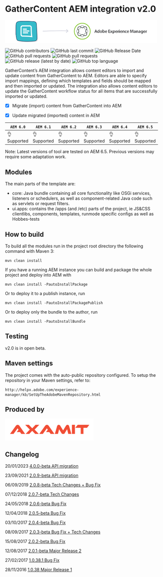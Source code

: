 # GatherContent AEM integration v2.0
[![Image of Integration](https://github.com/AntoniBertel/GatherContentAssets/blob/master/GC-AEM.png)](https://gathercontent.com/)

<img alt="GitHub contributors" src="https://img.shields.io/github/contributors/axamit/gathercontent-aem-integration">
<img alt="GitHub last commit" src="https://img.shields.io/github/last-commit/axamit/gathercontent-aem-integration">
<img alt="GitHub Release Date" src="https://img.shields.io/github/release-date/axamit/gathercontent-aem-integration">
<img alt="GitHub pull requests" src="https://img.shields.io/github/issues-pr/axamit/gathercontent-aem-integration">
<img alt="GitHub pull requests" src="https://img.shields.io/github/issues-pr-raw/axamit/gathercontent-aem-integration">
<img alt="GitHub release (latest by date)" src="https://img.shields.io/github/downloads/axamit/gathercontent-aem-integration/latest/total">
<img alt="GitHub top language" src="https://img.shields.io/github/languages/top/axamit/gathercontent-aem-integration">

GatherContent’s AEM integration allows content editors to import and update content from GatherContent to AEM. Editors are able to specify import mappings, defining which templates and fields should be mapped and then imported or updated. The integration also allows content editors to update the GatherContent workflow status for all items that are successfully imported or updated.

- [x] Migrate (import) content from GatherContent into AEM
- [x] Update migrated (imported) content in AEM


|  **`AEM 6.0`**   |  **`AEM 6.1`** | **`AEM 6.2`** | **`AEM 6.3`** | **`AEM 6.4`** | **`AEM 6.5`** |
|-------------------|----------------------|------------------|------------------|------------------|------------------|
|:ok_hand: Supported |:ok_hand: Supported |:ok_hand: Supported |:ok_hand: Supported |:ok_hand: Supported |:ok_hand: Supported |
Note: Latest versions of tool are tested on AEM 6.5. Previous versions may require some adaptation work.

## Modules

The main parts of the template are:

* core: Java bundle containing all core functionality like OSGi services, listeners or schedulers, as well as component-related Java code such as servlets or request filters.
* ui.apps: contains the /apps (and /etc) parts of the project, ie JS&CSS clientlibs, components, templates, runmode specific configs as well as Hobbes-tests

## How to build

To build all the modules run in the project root directory the following command with Maven 3:

    mvn clean install

If you have a running AEM instance you can build and package the whole project and deploy into AEM with  

    mvn clean install -PautoInstallPackage
    
Or to deploy it to a publish instance, run

    mvn clean install -PautoInstallPackagePublish
    
Or to deploy only the bundle to the author, run

    mvn clean install -PautoInstallBundle

## Testing

v2.0 is in open beta.

## Maven settings

The project comes with the auto-public repository configured. To setup the repository in your Maven settings, refer to:

    http://helpx.adobe.com/experience-manager/kb/SetUpTheAdobeMavenRepository.html
    
## Produced by
[![Axamit](https://github.com/AntoniBertel/GatherContentAssets/blob/master/Axamit.png)](https://axamit.com/)

## Changelog
20/01/2023 [4.0.0-beta API migration](https://github.com/axamit/gathercontent-aem-integration/releases/tag/4.0.0-beta "Package attached")

23/09/2021 [2.0.9-beta API migration](https://github.com/axamit/gathercontent-aem-integration/releases/tag/2.0.9-beta "Package attached")

06/09/2019 [2.0.8-beta Tech Changes + Bug Fix](https://github.com/axamit/gathercontent-aem-integration/releases/tag/2.0.8-beta "Package attached")

07/12/2018 [2.0.7-beta Tech Changes](https://github.com/axamit/gathercontent-aem-integration/releases/tag/2.0.7-beta "Package attached")

24/05/2018 [2.0.6-beta Bug Fix](https://github.com/axamit/gathercontent-aem-integration/releases/tag/2.0.6-beta "Package attached")

12/04/2018 [2.0.5-beta Bug Fix](https://github.com/axamit/gathercontent-aem-integration/releases/tag/2.0.5-beta "Package attached")

03/10/2017 [2.0.4-beta Bug Fix](https://github.com/axamit/gathercontent-aem-integration/releases/tag/2.0.4-beta "Package attached")

08/09/2017 [2.0.3-beta Bug Fix + Tech Changes](https://github.com/axamit/gathercontent-aem-integration/releases/tag/2.0.3-beta "Package attached")

15/08/2017 [2.0.2-beta Bug Fix](https://github.com/axamit/gathercontent-aem-integration/releases/tag/2.0.2-beta "Package attached")

12/08/2017 [2.0.1-beta Major Release 2](https://github.com/axamit/gathercontent-aem-integration/releases/tag/2.0.1-beta "Package attached")

27/02/2017 [1.0.38.1 Bug Fix](https://github.com/axamit/gathercontent-aem-integration/releases/tag/1.0.38.1 "Package attached")

28/11/2016 [1.0.38 Major Release 1](https://github.com/axamit/gathercontent-aem-integration/releases/tag/1.0.38 "Package attached")
